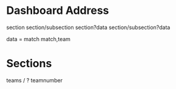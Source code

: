 # Dashboard Address
section
section/subsection
section?data
section/subsection?data

data = 
match
match,team

# Sections
teams /  ? teamnumber
